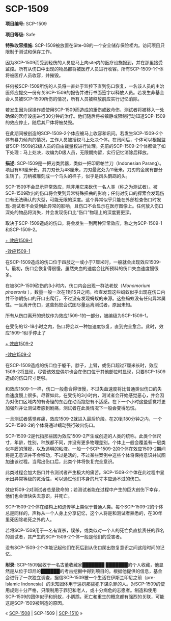 # SCP-1509
                        


**项目编号:**  SCP-1509

**项目等级:**  Safe

**特殊收容措施:**  SCP-1509被放置在Site-08的一个安全储存保险柜内。访问项目只限制于测试和保存工作。

因为SCP-1509而受到轻伤的人员应马上向site内的医疗设施报到，并在那里接受监控。所有从伤口中出现的物品都将被医疗人员进行收容。所有SCP-1509-1个体将被医疗人员收容，并摧毁。

任何被SCP-1509所伤的人员将一直处于监控下直到伤口恢复，一名该人员的主治医师应提交一份有关SCP-1509的报告并进行书面签字以释放人员。若发生非基金会人员被SCP-1509所伤的情况，所有人员被释放前应实行记忆消除。

若发生因为误操作或使用SCP-1509而造成的重伤或致命伤，测试者将被移入一处确保的医疗设施进行30分钟的治疗。他们随后将被镇静或限制行动知道SCP-1509的效应停止，随后其尸体将被焚毁。

在此期间被创造的SCP-1509-2个体应被马上收容和讯问。若发生SCP-1509-2个体有暴力倾向的情况，工作人员被授权马上处决个体。在讯问后，个体可以根据监督SCP-1509的2级人员的自由裁量权进行处理。先前的SCP-1509-2个体都做了如下处理：马上处决，收编为D级人员，无限期拘留，实行记忆消除后释放。

**描述:**  SCP-1509是一把刃类武器，类似一把印尼帕兰刀（Indonesian Parang）。项目有63厘米长，其刀刃长为48厘米，刀刃最宽处为11毫米。刀刃的金属有部分生锈了。刀柄被雕刻成一个鸟头的样子，似乎是风头鹦鹉的头。

SCP-1509不会显示异常效应，除非用它来砍伤一名人类（称之为测试者）。被SCP-1509砍出的伤口将会受到异常特殊扭曲的影响；任何对伤口的探索会发现伤口有无法确认的大型，可能无限的深度。这个异常似乎只能在外部检查伤口时发现-测试者不会受到此异常的影响，且伤口不会显示在医疗图像上。任何放入伤口深处的物品将消失，并会发现伤口比“伤口”物理上的深度要更深。

取决于SCP-1509造成的伤口，将会发生一到两种异常效应，称之为SCP-1509-1和SCP-1509-2。


<a shape='rect' class='collapsible-block-link' href='javascript:;'>+&#160;&#25928;&#24212;1509-1</a>

<a shape='rect' class='collapsible-block-link' href='javascript:;'>-&#25928;&#24212;1509-1</a>

在SCP-1509造成的伤口位于四肢之一或小于7厘米时，一般就会出现效应1509-1。最初，伤口会恢复得很慢，虽然失血的速度会比所预料的伤口失血速度慢很多。

在被SCP-1509砍伤的3小时内，伤口内会出现一群法老蚁（*Monomorium phaeronis* ），数量一般一次在1到15只之间。检查发现这些蚂蚁似乎出现在伤口内并不停朝伤口的开口出爬行，不过没有发现蚂蚁的来源。这些蚂蚁没有任何异常属性。一旦离开伤口，这些蚂蚁会试图尽量远离测试者，原因未知。

所有从伤口离开的蚂蚁作为效应1509-1的一部分，被编级为SCP-1509-1。

在受伤的12-18小时之内，伤口将会以一种加速度恢复，直到完全愈合。此时，效应1509-1似乎停止了





<a shape='rect' class='collapsible-block-link' href='javascript:;'>+&#160;&#25928;&#24212;1509-2</a>

<a shape='rect' class='collapsible-block-link' href='javascript:;'>-&#25928;&#24212;1509-2</a>

在SCP-1509造成的伤口位于躯干，脖子，上臂，或伤口超过7厘米长时，效应1509-2将显现，尽管该效应偶尔也会在伤口位于其他部位时显现，只要SCP-1509造成的伤口尺寸足够。

和效应1509-1一样，伤口一般愈合得很慢，不过失血速度将比普通类似伤口的失血速度慢上很多。尽管如此，在受伤的3小时内，测试者会开始感觉恶心，并会因为对伤口区域内的有奇怪的东西在动而抱怨有不适感。在下一个小时这些感觉将更加强烈并让测试者感到剧痛，测试者在此类情况下一般会变得恐慌。

一旦测试者感觉疼痛，效应1509-2就进入最后阶段。在20到180分钟之内，一个SCP-1590-2的个体将通过蠕动强行破出伤口。

SCP-1509-2是代指那些因为效应1509-2产生或创造的人类的统称。此类个体尺寸，年龄，性别，种族都不同，并没有更多物理差别。个体上一般会覆盖有一层类似羊膜的薄膜，以及透明的粘液。一般一个SCP-1509-2的个体在效应1509-2期间将是无意识并不会移动，不过是活的，不过某些案例中这些个体将保持意识并试图加速该过程。当爬出伤口后，此类个体将恢复完全意识。

此类过程会加大伤口并令测试者产生极大的痛苦。SCP-1509-2个体在此过程中显示出异常等级的灵活性，可以通过他们本身的尺寸本应通不过的伤口。

效应1509-2对测试者总是致命的；若测试者能在过程中产生的巨大创伤下幸存，他们也会很快失去意识，并死亡。

SCP-1509-2个体在结构上和遗传学上类似于普通人类。每个SCP-1509-2的个体总是同样的，声称从一个人身上分享记忆，这个人将是和测试者熟悉的，在30年里死因除老死之外的人。

若将SCP-1509用于一名有谋杀，误杀，或类似对一个人的死亡负直接责任的罪名的测试者，其产生的SCP-1509-2个体一般是他们的受害者。

没有SCP-1509-2个体能记起他们在死后到从伤口爬出恢复意识之间这段时间的记忆。




**附录:**  SCP-1509回收于一名古董收藏家███████ ███████的个人收藏，他显然是从位于印尼的██████的考古挖掘中得到项目的。根据他提供的信息，基金会进行了一次独立调查，据信SCP-1509被一个生活在伊斯兰印尼之前（pre-Islamic Indonesia）的未知团体用于惩罚那些犯下谋杀罪的人。对SCP-1509的使用规则十分严格，只限制用于罪犯和老人，或十分病危的志愿者。制造和使用SCP-1509的团体似乎和蚂蚁，小鹦鹉，死亡和重生的概念都有强烈的关联，可能这是SCP-1509被制造的原因。



« [SCP-1508](/scp-1508) | SCP-1509 | [SCP-1510](/scp-1510) »





                    